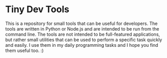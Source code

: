 # Tiny Dev Tools

This is a repository for small tools that can be useful for developers. The tools are written in Python or Node.js and are intended to be run from the command line. The tools are not intended to be full-featured applications, but rather small utilities that can be used to perform a specific task quickly and easily.
I use them in my daily programming tasks and I hope you find them useful too. :)
